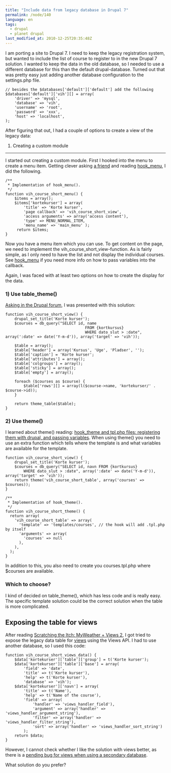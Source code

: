 ```yaml
---
title: "Include data from legacy database in Drupal 7"
permalink: /node/140
language: en
tags:
  - drupal
  - planet drupal
last_modified_at: 2010-12-25T20:35:48Z
---
```


I am porting a site to Drupal 7. I need to keep the legacy registration system, but wanted to include the list of course to register to in the new Drupal 7 solution. I wanted to keep the data in the old database, so I needed to use a different database for this than the default drupal-database. Turned out that was pretty easy just adding another database configuration to the settings.php file.

```
// besides the $databases['default']['default'] add the following
$databases['default']['vih'][] = array(
    'driver' => 'mysql',
    'database' => 'vih',
    'username' => 'root',
    'password' => 'xxx',
    'host' => 'localhost',
);
```
After figuring that out, I had a couple of options to create a view of the legacy data:

1) Creating a custom module
---------------------------

I started out creating a custom module. First I hooked into the menu to create a menu item. Getting clever asking [a friend](http://konstrukt.dk/) and reading [hook\_menu](http://api.drupal.org/api/drupal/modules--system--system.api.php/function/hook_menu/7), I did the following.

```
/**
 * Implementation of hook_menu().
 */ 
function vih_course_short_menu() {
    $items = array(); 
    $items['kortekurser'] = array( 
        'title' => 'Korte kurser', 
        'page callback' => 'vih_course_short_view', 
        'access arguments' => array('access content'), 
        'type' => MENU_NORMAL_ITEM, 
        'menu_name' => 'main_menu' ); 
     return $items; 
} 
```
Now you have a menu item which you can use. To get content on the page, we need to implement the vih\_course\_short\_view-function. As is fairly simple, as I only need to have the list and not display the individual courses. See [hook\_menu](http://api.drupal.org/api/drupal/modules--system--system.api.php/function/hook_menu/7) if you need more info on how to pass variables into the callback.

Again, I was faced with at least two options on how to create the display for the data.

### 1) Use table\_theme()

[Asking in the Drupal forum](http://drupal.org/node/974934), I was presented with this solution:

```
function vih_course_short_view() {
    drupal_set_title('Korte kurser');
    $courses = db_query("SELECT id, name 
                                   FROM {kortkursus} 
                                   WHERE dato_slut > :date", array(':date' => date('Y-m-d')), array('target' => 'vih'));
    
    $table = array();
    $table['header'] = array('Kursus', 'Uge', 'Pladser', '');
    $table['caption'] = 'Korte kurser';
    $table['attributes'] = array();
    $table['colgroups'] = array();
    $table['sticky'] = array();
    $table['empty'] = array();
    
    foreach ($courses as $course) {
        $table['rows'][] = array(l($course->name, 'kortekurser/' . $course->id));
    }
    
    return theme_table($table);    
}
```
### 2) Use theme()

I learned about theme() reading: [hook\_theme and tpl.php files: registering them with drupal, and passing variables](http://www.nicklewis.org/drupal-hackers-cookbook/theming/hook_theme-and-template-files). When using theme() you need to use an extra function which tells where the template is and what variables are available for the template.

```
function vih_course_short_view() {
    drupal_set_title('Korte kurser');
    $courses = db_query("SELECT id, navn FROM {kortkursus} 
        WHERE dato_slut > :date", array(':date' => date('Y-m-d')), array('target' => 'vih'));
    return theme('vih_course_short_table', array('courses' => $courses));
}

/**
 * Implementation of hook_theme().
 */
function vih_course_short_theme() {
  return array(
    'vih_course_short_table' => array(
      'template' => 'templates/courses', // the hook will add .tpl.php by itself
      'arguments' => array(
        'courses' => null
      ),
    ),
  );
}
```
In addition to this, you also need to create you courses.tpl.php where $courses are available.

### Which to choose?

I kind of decided on table\_theme(), which has less code and is really easy. The specific template solution could be the correct solution when the table is more complicated.

Exposing the table for views
----------------------------

After reading [Scratching the Itch: MyWeather + Views 2](http://www.stevekarsch.com/2008/11/30/scratching-itch-myweather-views-2), I got tried to expose the legacy data table for [views](http://drupal.org/project/views) using the Views API. I had to use another database, so I used this code:

```
function vih_course_short_views_data() {
    $data['kortekurser']['table']['group'] = t('Korte kurser');
    $data['kortekurser']['table']['base'] = array(
        'field' => 'date',
        'title' => t('Korte kurser'),
        'help' => t('Korte kurser'),
        'database' => 'vih');
    $data['kortekurser']['navn'] = array(
        'title' => t('Name'),
        'help' => t('Name of the course'),
        'field' => array(
            'handler' => 'views_handler_field'),
            'argument' => array('handler' => 'views_handler_argument_string'),
            'filter' => array('handler' => 'views_handler_filter_string'),
            'sort' => array('handler' => 'views_handler_sort_string')
        );
    return $data;
}

```
However, I cannot check whether I like the solution with views better, as there is a [pending bug for views when using a secondary database](http://drupal.org/node/949526).

What solution do you prefer?
